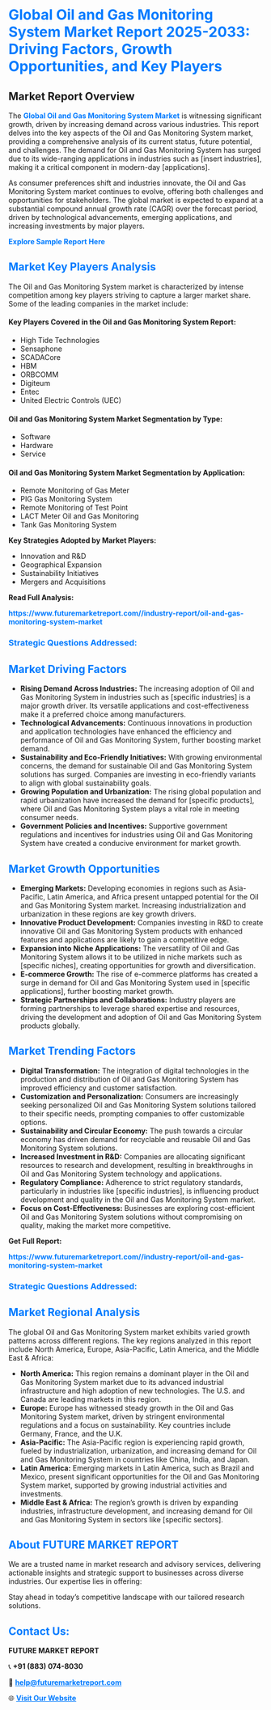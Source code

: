 <h1 style="color: #007BFF;">Global Oil and Gas Monitoring System Market Report 2025-2033: Driving Factors, Growth Opportunities, and Key Players</h1>

<section id="overview">
<h2>Market Report Overview</h2>
<p>The <a href="https://www.futuremarketreport.com//industry-report/oil-and-gas-monitoring-system-market" style="color: #007BFF; text-decoration: none;"><strong>Global Oil and Gas Monitoring System Market</strong></a> is witnessing significant growth, driven by increasing demand across various industries. This report delves into the key aspects of the Oil and Gas Monitoring System market, providing a comprehensive analysis of its current status, future potential, and challenges. The demand for Oil and Gas Monitoring System has surged due to its wide-ranging applications in industries such as [insert industries], making it a critical component in modern-day [applications].</p>
<p>As consumer preferences shift and industries innovate, the Oil and Gas Monitoring System market continues to evolve, offering both challenges and opportunities for stakeholders. The global market is expected to expand at a substantial compound annual growth rate (CAGR) over the forecast period, driven by technological advancements, emerging applications, and increasing investments by major players.</p>
</section>

<section id="overview">
<p><a href="https://www.futuremarketreport.com//request-sample/reportId=57308" style="color: #007BFF; text-decoration: none;"><strong>Explore Sample Report Here</strong></a></p>
</section>

<section id="key-players">
<h2 style="color: #007BFF;">Market Key Players Analysis</h2>
<p>The Oil and Gas Monitoring System market is characterized by intense competition among key players striving to capture a larger market share. Some of the leading companies in the market include:</p>
<h4>Key Players Covered in the Oil and Gas Monitoring System Report:</h4>
<ul><li>High Tide Technologies</li><li>Sensaphone</li><li>SCADACore</li><li>HBM</li><li>ORBCOMM</li><li>Digiteum</li><li>Entec</li><li>United Electric Controls (UEC)</li></ul>
<h4>Oil and Gas Monitoring System Market Segmentation by Type:</h4>
<ul><li>Software</li><li>Hardware</li><li>Service</li></ul>

<h4>Oil and Gas Monitoring System Market Segmentation by Application:</h4>
<ul><li>Remote Monitoring of Gas Meter</li><li>PIG Gas Monitoring System</li><li>Remote Monitoring of Test Point</li><li>LACT Meter Oil and Gas Monitoring</li><li>Tank Gas Monitoring System</li></ul>
<p><strong>Key Strategies Adopted by Market Players:</strong></p>
<ul>
<li>Innovation and R&D</li>
<li>Geographical Expansion</li>
<li>Sustainability Initiatives</li>
<li>Mergers and Acquisitions</li>
</ul>
</section>

<section>
<p><strong>Read Full Analysis: </strong></p><a href="https://www.futuremarketreport.com//industry-report/oil-and-gas-monitoring-system-market" style="color: #007BFF; text-decoration: none;"><strong>https://www.futuremarketreport.com//industry-report/oil-and-gas-monitoring-system-market</strong></a>
<h3 style="color: #007BFF;">Strategic Questions Addressed:</h3>
</section>

<section id="driving-factors">
<h2 style="color: #007BFF;">Market Driving Factors</h2>
<ul>
<li><strong>Rising Demand Across Industries:</strong> The increasing adoption of Oil and Gas Monitoring System in industries such as [specific industries] is a major growth driver. Its versatile applications and cost-effectiveness make it a preferred choice among manufacturers.</li>
<li><strong>Technological Advancements:</strong> Continuous innovations in production and application technologies have enhanced the efficiency and performance of Oil and Gas Monitoring System, further boosting market demand.</li>
<li><strong>Sustainability and Eco-Friendly Initiatives:</strong> With growing environmental concerns, the demand for sustainable Oil and Gas Monitoring System solutions has surged. Companies are investing in eco-friendly variants to align with global sustainability goals.</li>
<li><strong>Growing Population and Urbanization:</strong> The rising global population and rapid urbanization have increased the demand for [specific products], where Oil and Gas Monitoring System plays a vital role in meeting consumer needs.</li>
<li><strong>Government Policies and Incentives:</strong> Supportive government regulations and incentives for industries using Oil and Gas Monitoring System have created a conducive environment for market growth.</li>
</ul>
</section>

<section id="growth-opportunities">
<h2 style="color: #007BFF;">Market Growth Opportunities</h2>
<ul>
<li><strong>Emerging Markets:</strong> Developing economies in regions such as Asia-Pacific, Latin America, and Africa present untapped potential for the Oil and Gas Monitoring System market. Increasing industrialization and urbanization in these regions are key growth drivers.</li>
<li><strong>Innovative Product Development:</strong> Companies investing in R&D to create innovative Oil and Gas Monitoring System products with enhanced features and applications are likely to gain a competitive edge.</li>
<li><strong>Expansion into Niche Applications:</strong> The versatility of Oil and Gas Monitoring System allows it to be utilized in niche markets such as [specific niches], creating opportunities for growth and diversification.</li>
<li><strong>E-commerce Growth:</strong> The rise of e-commerce platforms has created a surge in demand for Oil and Gas Monitoring System used in [specific applications], further boosting market growth.</li>
<li><strong>Strategic Partnerships and Collaborations:</strong> Industry players are forming partnerships to leverage shared expertise and resources, driving the development and adoption of Oil and Gas Monitoring System products globally.</li>
</ul>
</section>

<section id="trending-factors">
<h2 style="color: #007BFF;">Market Trending Factors</h2>
<ul>
<li><strong>Digital Transformation:</strong> The integration of digital technologies in the production and distribution of Oil and Gas Monitoring System has improved efficiency and customer satisfaction.</li>
<li><strong>Customization and Personalization:</strong> Consumers are increasingly seeking personalized Oil and Gas Monitoring System solutions tailored to their specific needs, prompting companies to offer customizable options.</li>
<li><strong>Sustainability and Circular Economy:</strong> The push towards a circular economy has driven demand for recyclable and reusable Oil and Gas Monitoring System solutions.</li>
<li><strong>Increased Investment in R&D:</strong> Companies are allocating significant resources to research and development, resulting in breakthroughs in Oil and Gas Monitoring System technology and applications.</li>
<li><strong>Regulatory Compliance:</strong> Adherence to strict regulatory standards, particularly in industries like [specific industries], is influencing product development and quality in the Oil and Gas Monitoring System market.</li>
<li><strong>Focus on Cost-Effectiveness:</strong> Businesses are exploring cost-efficient Oil and Gas Monitoring System solutions without compromising on quality, making the market more competitive.</li>
</ul>
</section>

<section>
<p><strong>Get Full Report: </strong></p><a href="https://www.futuremarketreport.com//industry-report/oil-and-gas-monitoring-system-market" style="color: #007BFF; text-decoration: none;"><strong>https://www.futuremarketreport.com//industry-report/oil-and-gas-monitoring-system-market</strong></a>
<h3 style="color: #007BFF;">Strategic Questions Addressed:</h3>
</section>


<section id="regional-analysis">
<h2 style="color: #007BFF;">Market Regional Analysis</h2>
<p>The global Oil and Gas Monitoring System market exhibits varied growth patterns across different regions. The key regions analyzed in this report include North America, Europe, Asia-Pacific, Latin America, and the Middle East & Africa:</p>
<ul>
<li><strong>North America:</strong> This region remains a dominant player in the Oil and Gas Monitoring System market due to its advanced industrial infrastructure and high adoption of new technologies. The U.S. and Canada are leading markets in this region.</li>
<li><strong>Europe:</strong> Europe has witnessed steady growth in the Oil and Gas Monitoring System market, driven by stringent environmental regulations and a focus on sustainability. Key countries include Germany, France, and the U.K.</li>
<li><strong>Asia-Pacific:</strong> The Asia-Pacific region is experiencing rapid growth, fueled by industrialization, urbanization, and increasing demand for Oil and Gas Monitoring System in countries like China, India, and Japan.</li>
<li><strong>Latin America:</strong> Emerging markets in Latin America, such as Brazil and Mexico, present significant opportunities for the Oil and Gas Monitoring System market, supported by growing industrial activities and investments.</li>
<li><strong>Middle East & Africa:</strong> The region’s growth is driven by expanding industries, infrastructure development, and increasing demand for Oil and Gas Monitoring System in sectors like [specific sectors].</li>
</ul>
</section>

<footer>
<h2 style="color: #007BFF;">About FUTURE MARKET REPORT</h2>
<p>We are a trusted name in market research and advisory services, delivering actionable insights and strategic support to businesses across diverse industries. Our expertise lies in offering:</p>

<p>Stay ahead in today’s competitive landscape with our tailored research solutions.</p>

<h2 style="color: #007BFF;">Contact Us:</h2>
<p><strong>FUTURE MARKET REPORT</strong></p>
<p>📞 <strong>+91 (883) 074-8030</strong></p>
<p>📧 <strong><a href="mailto:help@futuremarketreport.com" style="color: #007BFF;">help@futuremarketreport.com</a></strong></p>
<p>🌐 <strong><a href="https://www.futuremarketreport.com/" style="color: #007BFF;">Visit Our Website</a></strong></p>
</footer>